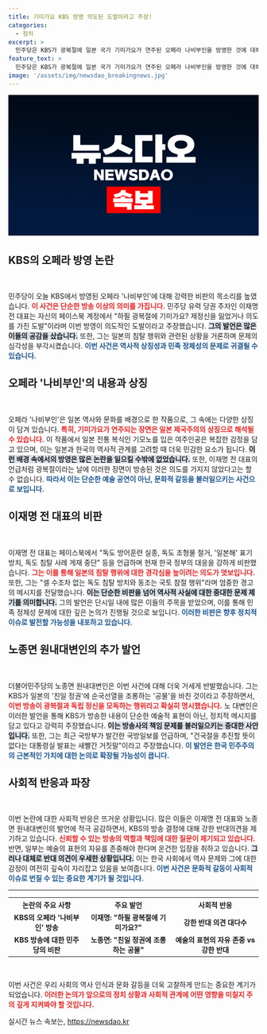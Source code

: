 ```yaml
---
title: 기미가요 KBS 방영 의도된 도발이라고 주장!
categories:
  - 정치
excerpt: >
  민주당은 KBS가 광복절에 일본 국가 기미가요가 연주된 오페라 나비부인을 방영한 것에 대해 강력히 반발하며 조롱이라고 비난했습니다. 이재명 전 대표는 해당 방송을 도발로 지적하며 독도 문제에도 목소리를 높였습니다.
feature_text: >
  민주당은 KBS가 광복절에 일본 국가 기미가요가 연주된 오페라 나비부인을 방영한 것에 대해 강력히 반발하며 조롱이라고 비난했습니다. 이재명 전 대표는 해당 방송을 도발로 지적하며 독도 문제에도 목소리를 높였습니다.
image: '/assets/img/newsdao_breakingnews.jpg'
---
```


<p><img src="/assets/img/newsdao_breakingnews.jpg" alt="koreaapp 속보" /></p>

<h2 data-ke-size="size26">KBS의 오페라 방영 논란</h2>

<p data-ke-size="size16">&nbsp;</p>

<p>민주당이 오늘 KBS에서 방영된 오페라 '나비부인'에 대해 강력한 비판의 목소리를 높였습니다. <b><span style="color: #ee2323;">이 사건은 단순한 방송 이상의 의미를 가집니다.</span></b> 민주당 유력 당권 주자인 이재명 전 대표는 자신의 페이스북 계정에서 "하필 광복절에 기미가요? 제정신을 잃었거나 의도를 가진 도발"이라며 이번 방영이 의도적인 도발이라고 주장했습니다. <b><span style="background-color: #21538527;">그의 발언은 많은 이들의 공감을 샀습니다.</span></b> 또한, 그는 일본의 침탈 행위와 관련된 상황을 거론하며 문제의 심각성을 부각시켰습니다. <b><span style="color: #1a5490;">이번 사건은 역사적 상징성과 민족 정체성의 문제로 귀결될 수 있습니다.</span></b></p>

<p></p>

<h2 data-ke-size="size26">오페라 '나비부인'의 내용과 상징</h2>

<p data-ke-size="size16">&nbsp;</p>

<p>오페라 '나비부인'은 일본 역사와 문화를 배경으로 한 작품으로, 그 속에는 다양한 상징이 담겨 있습니다. <b><span style="color: #ee2323;">특히, 기미가요가 연주되는 장면은 일본 제국주의의 상징으로 해석될 수 있습니다.</span></b> 이 작품에서 일본 전통 복식인 기모노를 입은 여주인공은 복잡한 감정을 담고 있으며, 이는 일본과 한국의 역사적 관계를 고려할 때 더욱 민감한 요소가 됩니다. <b><span style="background-color: #21538527;">이런 배경 속에서의 방영은 많은 논란을 일으킬 수밖에 없었습니다.</span></b> 또한, 이재명 전 대표의 언급처럼 광복절이라는 날에 이러한 장면이 방송된 것은 의도를 가지지 않았다고는 할 수 없습니다. <b><span style="color: #1a5490;">따라서 이는 단순한 예술 공연이 아닌, 문화적 갈등을 불러일으키는 사건으로 보입니다.</span></b></p>

<p></p>

<h2 data-ke-size="size26">이재명 전 대표의 비판</h2>

<p data-ke-size="size16">&nbsp;</p>

<p>이재명 전 대표는 페이스북에서 "독도 방어훈련 실종, 독도 조형물 철거, '일본해' 표기 방치, 독도 침탈 사례 게재 중단" 등을 언급하며 현재 한국 정부의 대응을 강하게 비판했습니다. <b><span style="color: #ee2323;">그는 이를 통해 일본의 침탈 행위에 대한 경각심을 높이려는 의도가 엿보입니다.</span></b> 또한, 그는 "셀 수조차 없는 독도 침탈 방치와 동조는 국토 참절 행위"라며 엄중한 경고의 메시지를 전달했습니다. <b><span style="background-color: #21538527;">이는 단순한 비판을 넘어 역사적 사실에 대한 중대한 문제 제기를 의미합니다.</span></b> 그의 발언은 단시일 내에 많은 이들의 주목을 받았으며, 이를 통해 민족 정체성 문제에 대한 깊은 논의가 진행될 것으로 보입니다. <b><span style="color: #1a5490;">이러한 비판은 향후 정치적 이슈로 발전할 가능성을 내포하고 있습니다.</span></b></p>

<p></p>

<h2 data-ke-size="size26">노종면 원내대변인의 추가 발언</h2>

<p data-ke-size="size16">&nbsp;</p>

<p>더불어민주당의 노종면 원내대변인은 이번 사건에 대해 더욱 거세게 반발했습니다. 그는 KBS가 일본의 '친일 정권'에 순국선열을 조롱하는 '공물'을 바친 것이라고 주장하면서, <b><span style="color: #ee2323;">이번 방송이 광복절과 독립 정신을 모독하는 행위라고 확실히 명시했습니다.</span></b> 노 대변인은 이러한 발언을 통해 KBS가 방송한 내용이 단순한 예술적 표현이 아닌, 정치적 메시지를 담고 있다고 강력히 주장했습니다. <b><span style="background-color: #21538527;">이는 방송사의 책임 문제를 불러일으키는 중대한 사안입니다.</span></b> 또한, 그는 최근 국방부가 발간한 국방일보를 언급하며, "건국절을 추진할 뜻이 없다는 대통령실 발표는 새빨간 거짓말"이라고 주장했습니다. <b><span style="color: #1a5490;">이 발언은 한국 민주주의의 근본적인 가치에 대한 논의로 확장될 가능성이 큽니다.</span></b></p>

<p></p>

<h2 data-ke-size="size26">사회적 반응과 파장</h2>

<p data-ke-size="size16">&nbsp;</p>

<p>이번 논란에 대한 사회적 반응은 뜨거운 상황입니다. 많은 이들은 이재명 전 대표와 노종면 원내대변인의 발언에 적극 공감하면서, KBS의 방송 결정에 대해 강한 반대의견을 제기하고 있습니다. <b><span style="color: #ee2323;">신뢰할 수 있는 방송의 역할과 책임에 대한 질문이 제기되고 있습니다.</span></b> 반면, 일부는 예술의 표현의 자유를 존중해야 한다며 온건한 입장을 취하고 있습니다. <b><span style="background-color: #21538527;">그러나 대체로 반대 의견이 우세한 상황입니다.</span></b> 이는 한국 사회에서 역사 문제와 그에 대한 감정이 여전히 깊숙이 자리잡고 있음을 보여줍니다. <b><span style="color: #1a5490;">이번 사건은 문화적 갈등이 사회적 이슈로 번질 수 있는 중요한 계기가 될 것입니다.</span></b></p>

<p></p>

<hr>

<table style="width: 100%;">
    <tr>
        <th style="text-align: center;">논란의 주요 사항</th>
        <th style="text-align: center;">주요 발언</th>
        <th style="text-align: center;">사회적 반응</th>
    </tr>
    <tr>
        <td style="text-align: center; height: 17px;"><b>KBS의 오페라 '나비부인' 방송</b></td>
        <td style="text-align: center; height: 17px;"><b>이재명: "하필 광복절에 기미가요?"</b></td>
        <td style="text-align: center; height: 17px;"><b>강한 반대 의견 대다수</b></td>
    </tr>
    <tr>
        <td style="text-align: center; height: 17px;"><b>KBS 방송에 대한 민주당의 비판</b></td>
        <td style="text-align: center; height: 17px;"><b>노종면: "친일 정권에 조롱하는 공물"</b></td>
        <td style="text-align: center; height: 17px;"><b>예술의 표현의 자유 존중 vs 강한 반대</b></td>
    </tr>
</table>

<p data-ke-size="size16">&nbsp;</p>

<p>이번 사건은 우리 사회의 역사 인식과 문화 갈등을 더욱 고찰하게 만드는 중요한 계기가 되었습니다. <b><span style="color: #ee2323;">이러한 논의가 앞으로의 정치 상황과 사회적 관계에 어떤 영향을 미칠지 주의 깊게 지켜봐야 할 것입니다.</span></b></p>
실시간 뉴스 속보는, <a href="https://newsdao.kr" rel="dofollow">https://newsdao.kr</a>


